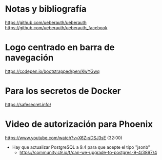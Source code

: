 # Notas y bibliografía

https://github.com/ueberauth/ueberauth
https://github.com/ueberauth/ueberauth_facebook

# Logo centrado en barra de navegación

https://codepen.io/bootstrapped/pen/KwYGwq

# Para los secretos de Docker

https://safesecret.info/

# Video de autorización para Phoenix
https://www.youtube.com/watch?v=X6Z-sDSJ3sE
(32:00)

- Hay que actualizar PostgreSQL a 9.4 para que acepte el tipo "jsonb"
  - https://community.c9.io/t/can-we-upgrade-to-postgres-9-4/3897/4